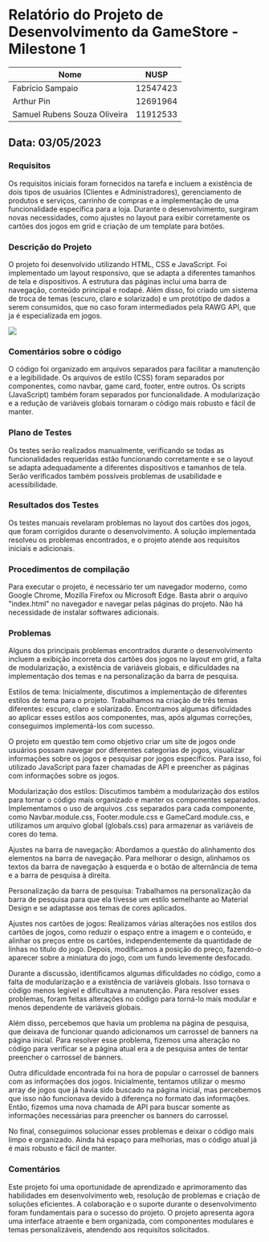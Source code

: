 # Relatório do Projeto de Desenvolvimento da GameStore - Milestone 1

| Nome    | NUSP | 
| -------- | ------- | 
| Fabrício Sampaio   | 12547423   | 
| Arthur Pin | 12691964     | 
| Samuel Rubens Souza Oliveira    | 11912533    |

## Data: 03/05/2023

### Requisitos 
Os requisitos iniciais foram fornecidos na tarefa e incluem a existência de dois tipos de usuários (Clientes e Administradores), gerenciamento de produtos e serviços, carrinho de compras e a implementação de uma funcionalidade específica para a loja. Durante o desenvolvimento, surgiram novas necessidades, como ajustes no layout para exibir corretamente os cartões dos jogos em grid e criação de um template para botões.

### Descrição do Projeto
O projeto foi desenvolvido utilizando HTML, CSS e JavaScript. Foi implementado um layout responsivo, que se adapta a diferentes tamanhos de tela e dispositivos. A estrutura das páginas inclui uma barra de navegação, conteúdo principal e rodapé. Além disso, foi criado um sistema de troca de temas (escuro, claro e solarizado) e um protótipo de dados a serem consumidos, que no caso foram intermediados pela RAWG API, que ja é especializada em jogos.

![](https://github.com/rubenszinho/gamestore/blob/develop/diagram.png)

### Comentários sobre o código
O código foi organizado em arquivos separados para facilitar a manutenção e a legibilidade. Os arquivos de estilo (CSS) foram separados por componentes, como navbar, game card, footer, entre outros. Os scripts (JavaScript) também foram separados por funcionalidade. A modularização e a redução de variáveis globais tornaram o código mais robusto e fácil de manter.

### Plano de Testes
Os testes serão realizados manualmente, verificando se todas as funcionalidades requeridas estão funcionando corretamente e se o layout se adapta adequadamente a diferentes dispositivos e tamanhos de tela. Serão verificados também possíveis problemas de usabilidade e acessibilidade.

### Resultados dos Testes
Os testes manuais revelaram problemas no layout dos cartões dos jogos, que foram corrigidos durante o desenvolvimento. A solução implementada resolveu os problemas encontrados, e o projeto atende aos requisitos iniciais e adicionais.

### Procedimentos de compilação
Para executar o projeto, é necessário ter um navegador moderno, como Google Chrome, Mozilla Firefox ou Microsoft Edge. Basta abrir o arquivo "index.html" no navegador e navegar pelas páginas do projeto. Não há necessidade de instalar softwares adicionais.

### Problemas
Alguns dos principais problemas encontrados durante o desenvolvimento incluem a exibição incorreta dos cartões dos jogos no layout em grid, a falta de modularização, a existência de variáveis globais, e dificuldades na implementação dos temas e na personalização da barra de pesquisa.

Estilos de tema:
Inicialmente, discutimos a implementação de diferentes estilos de tema para o projeto. Trabalhamos na criação de três temas diferentes: escuro, claro e solarizado. Encontramos algumas dificuldades ao aplicar esses estilos aos componentes, mas, após algumas correções, conseguimos implementá-los com sucesso.

O projeto em questão tem como objetivo criar um site de jogos onde usuários possam navegar por diferentes categorias de jogos, visualizar informações sobre os jogos e pesquisar por jogos específicos. Para isso, foi utilizado JavaScript para fazer chamadas de API e preencher as páginas com informações sobre os jogos.

Modularização dos estilos:
Discutimos também a modularização dos estilos para tornar o código mais organizado e manter os componentes separados. Implementamos o uso de arquivos .css separados para cada componente, como Navbar.module.css, Footer.module.css e GameCard.module.css, e utilizamos um arquivo global (globals.css) para armazenar as variáveis de cores do tema.

Ajustes na barra de navegação:
Abordamos a questão do alinhamento dos elementos na barra de navegação. Para melhorar o design, alinhamos os textos da barra de navegação à esquerda e o botão de alternância de tema e a barra de pesquisa à direita.

Personalização da barra de pesquisa:
Trabalhamos na personalização da barra de pesquisa para que ela tivesse um estilo semelhante ao Material Design e se adaptasse aos temas de cores aplicados.

Ajustes nos cartões de jogos:
Realizamos várias alterações nos estilos dos cartões de jogos, como reduzir o espaço entre a imagem e o conteúdo, e alinhar os preços entre os cartões, independentemente da quantidade de linhas no título do jogo. Depois, modificamos a posição do preço, fazendo-o aparecer sobre a miniatura do jogo, com um fundo levemente desfocado.

Durante a discussão, identificamos algumas dificuldades no código, como a falta de modularização e a existência de variáveis globais. Isso tornava o código menos legível e dificultava a manutenção. Para resolver esses problemas, foram feitas alterações no código para torná-lo mais modular e menos dependente de variáveis globais.

Além disso, percebemos que havia um problema na página de pesquisa, que deixava de funcionar quando adicionamos um carrossel de banners na página inicial. Para resolver esse problema, fizemos uma alteração no código para verificar se a página atual era a de pesquisa antes de tentar preencher o carrossel de banners.

Outra dificuldade encontrada foi na hora de popular o carrossel de banners com as informações dos jogos. Inicialmente, tentamos utilizar o mesmo array de jogos que já havia sido buscado na página inicial, mas percebemos que isso não funcionava devido à diferença no formato das informações. Então, fizemos uma nova chamada de API para buscar somente as informações necessárias para preencher os banners do carrossel.

No final, conseguimos solucionar esses problemas e deixar o código mais limpo e organizado. Ainda há espaço para melhorias, mas o código atual já é mais robusto e fácil de manter.

### Comentários
Este projeto foi uma oportunidade de aprendizado e aprimoramento das habilidades em desenvolvimento web, resolução de problemas e criação de soluções eficientes. A colaboração e o suporte durante o desenvolvimento foram fundamentais para o sucesso do projeto. O projeto apresenta agora uma interface atraente e bem organizada, com componentes modulares e temas personalizáveis, atendendo aos requisitos solicitados.